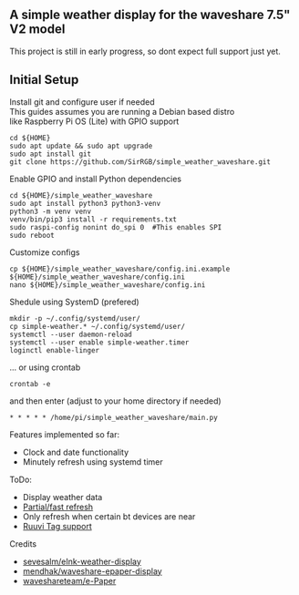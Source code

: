 A simple weather display for the waveshare 7.5" V2 model
--
This project is still in early progress, so dont expect full support just yet.


Initial Setup  
--

Install git and configure user if needed  
This guides assumes you are running a Debian based distro  
like Raspberry Pi OS (Lite) with GPIO support
```
cd ${HOME}
sudo apt update && sudo apt upgrade
sudo apt install git
git clone https://github.com/SirRGB/simple_weather_waveshare.git
```
Enable GPIO and install Python dependencies
```
cd ${HOME}/simple_weather_waveshare
sudo apt install python3 python3-venv
python3 -m venv venv
venv/bin/pip3 install -r requirements.txt
sudo raspi-config nonint do_spi 0  #This enables SPI
sudo reboot
```
Customize configs
```
cp ${HOME}/simple_weather_waveshare/config.ini.example ${HOME}/simple_weather_waveshare/config.ini
nano ${HOME}/simple_weather_waveshare/config.ini
```


Shedule using SystemD (prefered)
```
mkdir -p ~/.config/systemd/user/
cp simple-weather.* ~/.config/systemd/user/
systemctl --user daemon-reload
systemctl --user enable simple-weather.timer
loginctl enable-linger
```

... or using crontab
```
crontab -e
```
and then enter (adjust to your home directory if needed)
```
* * * * * /home/pi/simple_weather_waveshare/main.py
```

Features implemented so far:
- Clock and date functionality
- Minutely refresh using systemd timer

ToDo:
- Display weather data
- [Partial/fast refresh](https://github.com/waveshareteam/e-Paper/blob/master/RaspberryPi_JetsonNano/python/lib/waveshare_epd/epd7in5_V2.py)
- Only refresh when certain bt devices are near
- [Ruuvi Tag support](https://github.com/sevesalm/eInk-weather-display/blob/master/eInk-weather-display/sensor_data.py)

Credits
- [sevesalm/eInk-weather-display](https://github.com/sevesalm/eInk-weather-display)
- [mendhak/waveshare-epaper-display](https://github.com/mendhak/waveshare-epaper-display)
- [waveshareteam/e-Paper](https://github.com/waveshareteam/e-Paper/tree/master/RaspberryPi_JetsonNano/python/lib/waveshare_epd)
